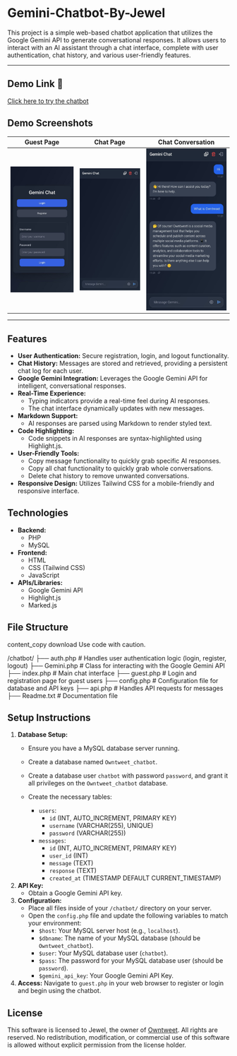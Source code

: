 # Gemini-Chatbot-By-Jewel

This project is a simple web-based chatbot application that utilizes the Google Gemini API to generate conversational responses. It allows users to interact with an AI assistant through a chat interface, complete with user authentication, chat history, and various user-friendly features.

--- 

## Demo Link 🔗  
[Click here to try the chatbot](https://project.owntweet.com/chatbot/)

## Demo Screenshots  

| Guest Page | Chat Page | Chat Conversation |  
|------------|----------|-------------|  
| ![Guest Page](screenshot/guestPage.jpg) | ![Chat Page](screenshot/chatPage.jpg) | ![Chat Conversation](screenshot/conversation.jpg) |  
---
## Features

*   **User Authentication:** Secure registration, login, and logout functionality.
*   **Chat History:** Messages are stored and retrieved, providing a persistent chat log for each user.
*   **Google Gemini Integration:** Leverages the Google Gemini API for intelligent, conversational responses.
*   **Real-Time Experience:**
    *   Typing indicators provide a real-time feel during AI responses.
    *   The chat interface dynamically updates with new messages.
*   **Markdown Support:**
    *   AI responses are parsed using Markdown to render styled text.
*   **Code Highlighting:**
    *   Code snippets in AI responses are syntax-highlighted using Highlight.js.
*   **User-Friendly Tools:**
    *   Copy message functionality to quickly grab specific AI responses.
    *   Copy all chat functionality to quickly grab whole conversations.
    *   Delete chat history to remove unwanted conversations.
*   **Responsive Design:** Utilizes Tailwind CSS for a mobile-friendly and responsive interface.

## Technologies

*   **Backend:**
    *   PHP
    *   MySQL
*   **Frontend:**
    *   HTML
    *   CSS (Tailwind CSS)
    *   JavaScript
*   **APIs/Libraries:**
    *   Google Gemini API
    *   Highlight.js
    *   Marked.js
## File Structure
content_copy
download
Use code with caution.

/chatbot/
├── auth.php # Handles user authentication logic (login, register, logout)
├── Gemini.php # Class for interacting with the Google Gemini API
├── index.php # Main chat interface
├── guest.php # Login and registration page for guest users
├── config.php # Configuration file for database and API keys
├── api.php # Handles API requests for messages
├── Readme.txt # Documentation file


## Setup Instructions

1.  **Database Setup:**
    *   Ensure you have a MySQL database server running.
    *   Create a database named `Owntweet_chatbot`.
    *   Create a database user `chatbot` with password `password`, and grant it all privileges on the `Owntweet_chatbot` database.
    *   Create the necessary tables:

        *   `users`:
            *   `id` (INT, AUTO_INCREMENT, PRIMARY KEY)
            *   `username` (VARCHAR(255), UNIQUE)
            *   `password` (VARCHAR(255))
        *   `messages`:
            *   `id` (INT, AUTO_INCREMENT, PRIMARY KEY)
            *   `user_id` (INT)
            *   `message` (TEXT)
            *   `response` (TEXT)
            *   `created_at` (TIMESTAMP DEFAULT CURRENT_TIMESTAMP)
2.  **API Key:**
    *   Obtain a Google Gemini API key.
3.  **Configuration:**
    *   Place all files inside of your `/chatbot/` directory on your server.
    *   Open the `config.php` file and update the following variables to match your environment:
        *   `$host`: Your MySQL server host (e.g., `localhost`).
        *   `$dbname`: The name of your MySQL database (should be `Owntweet_chatbot`).
        *   `$user`: Your MySQL database user (`chatbot`).
        *   `$pass`: The password for your MySQL database user (should be `password`).
        *   `$gemini_api_key`: Your Google Gemini API Key.
4.  **Access:** Navigate to `guest.php` in your web browser to register or login and begin using the chatbot.

## License

This software is licensed to Jewel, the owner of [Owntweet](https://owntweet.com).
All rights are reserved. No redistribution, modification, or commercial
use of this software is allowed without explicit permission from the license holder.
